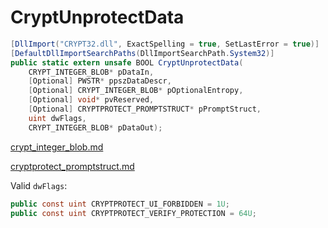 # CryptUnprotectData

```csharp
[DllImport("CRYPT32.dll", ExactSpelling = true, SetLastError = true)]
[DefaultDllImportSearchPaths(DllImportSearchPath.System32)]
public static extern unsafe BOOL CryptUnprotectData(
    CRYPT_INTEGER_BLOB* pDataIn,
    [Optional] PWSTR* ppszDataDescr,
    [Optional] CRYPT_INTEGER_BLOB* pOptionalEntropy,
    [Optional] void* pvReserved,
    [Optional] CRYPTPROTECT_PROMPTSTRUCT* pPromptStruct,
    uint dwFlags,
    CRYPT_INTEGER_BLOB* pDataOut);
```

[crypt\_integer\_blob.md](../cryptography/crypt\_integer\_blob.md "mention")

[cryptprotect\_promptstruct.md](../cryptography/cryptprotect\_promptstruct.md "mention")



Valid `dwFlags`:

```csharp
public const uint CRYPTPROTECT_UI_FORBIDDEN = 1U;
public const uint CRYPTPROTECT_VERIFY_PROTECTION = 64U;
```
